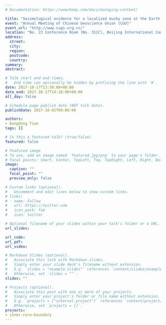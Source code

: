 ```yaml
---
# Documentation: https://wowchemy.com/docs/managing-content/

title: "Seismological evidence for a localized mushy zone at the Earth's inner core boundary"
event: "Annual Meeting of Chinese Geoscience Union (CGU)"
event_url: "http://www.cugs.org.cn/"
location: "No. 23 Conference Room (No. 311C), Beijing International Convention Center, Beijing, China"
address:
  street:
  city:
  region:
  postcode:
  country:
summary:
abstract:

# Talk start and end times.
#   End time can optionally be hidden by prefixing the line with `#`.
date: 2017-10-17T13:50:00+08:00
date_end: 2017-10-17T14:10:00+08:00
all_day: false

# Schedule page publish date (NOT talk date).
publishDate: 2017-10-01T00:00:00

authors:
- Dongdong Tian
tags: []

# Is this a featured talk? (true/false)
featured: false

# Featured image
# To use, add an image named `featured.jpg/png` to your page's folder.
# Focal points: Smart, Center, TopLeft, Top, TopRight, Left, Right, BottomLeft, Bottom, BottomRight.
image:
  caption: ""
  focal_point: ""
  preview_only: false

# Custom links (optional).
#   Uncomment and edit lines below to show custom links.
# links:
# - name: Follow
#   url: https://twitter.com
#   icon_pack: fab
#   icon: twitter

# Optional filename of your slides within your talk's folder or a URL.
url_slides:

url_code:
url_pdf:
url_video:

# Markdown Slides (optional).
#   Associate this talk with Markdown slides.
#   Simply enter your slide deck's filename without extension.
#   E.g. `slides = "example-slides"` references `content/slides/example-slides.md`.
#   Otherwise, set `slides = ""`.
slides: ""

# Projects (optional).
#   Associate this post with one or more of your projects.
#   Simply enter your project's folder or file name without extension.
#   E.g. `projects = ["internal-project"]` references `content/project/deep-learning/index.md`.
#   Otherwise, set `projects = []`.
projects:
- inner-core-boundary
---
```

